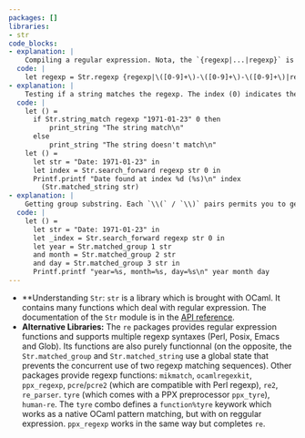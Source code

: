 ```yaml
---
packages: []
libraries:
- str
code_blocks:
- explanation: |
    Compiling a regular expression. Nota, the `{regexp|...|regexp}` is a normal string. This syntax avoids the quoting of `\\`. Indicating `regexp` is optional, but indicates to the reader of the code that the string contains a regular expression.
  code: |
    let regexp = Str.regexp {regexp|\([0-9]+\)-\([0-9]+\)-\([0-9]+\)|regexp}
- explanation: |
    Testing if a string matches the regexp. The index (0) indicates the characters from which the matching is performed. `string_match` only match regular expression with the string at the given index, while `search_forward` will try to match it at the given index and at the following indexes:
  code: |
    let () =
      if Str.string_match regexp "1971-01-23" 0 then
          print_string "The string match\n"
      else
          print_string "The string doesn't match\n"
    let () =
      let str = "Date: 1971-01-23" in
      let index = Str.search_forward regexp str 0 in
      Printf.printf "Date found at index %d (%s)\n" index
        (Str.matched_string str)
- explanation: |
    Getting group substring. Each `\\(` / `\\)` pairs permits you to get the substring corresponding to the enclosed regexp. By convention, the group 0 is the whole substring matching the regexp, and the first explicit group is 1:
  code: |
    let () =
      let str = "Date: 1971-01-23" in
      let _index = Str.search_forward regexp str 0 in
      let year = Str.matched_group 1 str
      and month = Str.matched_group 2 str
      and day = Str.matched_group 3 str in
      Printf.printf "year=%s, month=%s, day=%s\n" year month day
---
```


- **Understanding `Str`: `str` is a library which is brought with OCaml. It contains many functions which deal with regular expression. The documentation of the `Str` module is in the [API reference](https://v2.ocaml.org/api/Str.html).
- **Alternative Libraries:** The `re` packages provides regular expression functions and supports multiple regexp syntaxes (Perl, Posix, Emacs and Glob). Its functions are also purely functionnal (on the opposite, the `Str.matched_group` and `Str.matched_string` use a global state that prevents the concurrent use of two regexp matching sequences). Other packages provide regexp functions: `mikmatch`, `ocamlregexkit`, `ppx_regexp`, `pcre`/`pcre2` (which are compatible with Perl regexp), `re2`, `re_parser`. `tyre` (which comes with a PPX preprocessor `ppx_tyre`), `human-re`. The `tyre` combo defines a `function%tyre` keywork which works as a native OCaml pattern matching, but with on reggular expression. `ppx_regexp` works in the same way but completes `re`.
